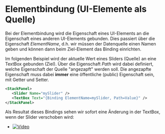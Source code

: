 # Elementbindung (UI-Elemente als Quelle)

 Bei der Elementbindung wird die Eigenschaft eines UI-Elements an die Eigenschaft eines anderen UI-Elements gebunden. Dies passiert über die Eigenschaft _ElementName_, d.h. wir müssen der Datenquelle einen Namen geben und können dann beim Ziel-Element das Binding einrichten. 
 
Im folgenden Beispiel wird der aktuelle Wert eines Sliders (Quelle) an eine TextBox gebunden (Ziel). Über die Eigenschaft _Path_ wird dabei definiert, welche Eigenschaft der Quelle "angezapft" werden soll. Die angezapfte Eigenschaft muss dabei  **immer** eine öffentliche (public) Eigenschaft sein, mit Getter und Setter. 

 ```XML 
<StackPanel>
    <Slider Name="mySlider" />
    <TextBox Text="{Binding ElementName=mySlider, Path=Value}" />
</StackPanel>
```

Als Resultat dieses Bindings sehen wir sofort eine Änderung in der TextBox, wenn der Slider verschoben wird:

* [![Video](http://img.youtube.com/0.jpg)](res/video01.mp4 "Video") 